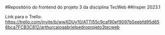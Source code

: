 #Repositório do frontend do projeto 3 da disciplina TecWeb
##Insper 2023.1

Link para o Trello: https://trello.com/invite/b/wwXDUy10/ATTI55c9caf90ef9097b5eebfd95d656bca7FCB3C812/arthurcaiogabrielpedroprojeto3tecweb
